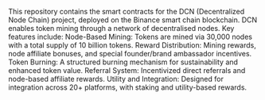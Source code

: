 This repository contains the smart contracts for the DCN (Decentralized Node Chain) project, deployed on the Binance smart chain blockchain. DCN enables token mining through a network of decentralised nodes. Key features include: Node-Based Mining: Tokens are mined via 30,000 nodes with a total supply of 10 billion tokens. Reward Distribution: Mining rewards, node affiliate bonuses, and special founder/brand ambassador incentives. Token Burning: A structured burning mechanism for sustainability and enhanced token value. Referral System: Incentivized direct referrals and node-based affiliate rewards. Utility and Integration: Designed for integration across 20+ platforms, with staking and utility-based rewards.

